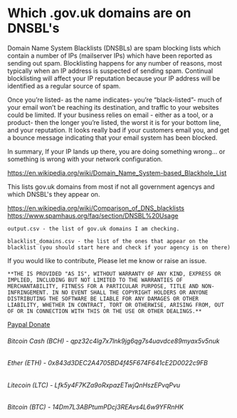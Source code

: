 # Which .gov.uk domains are on DNSBL's

Domain Name System Blacklists (DNSBLs) are spam blocking lists which contain a number of IPs (mailserver IPs) which have been reported as sending out spam. Blocklisting happens for any number of reasons, most typically when an IP address is suspected of sending spam. Continual blocklisting will affect your IP reputation because your IP address will be identified as a regular source of spam. 

Once you’re listed- as the name indicates- you’re “black-listed”- much of your email won’t be reaching its destination, and traffic to your websites could be limited. If your business relies on email - either as a tool, or a product- then the longer you’re listed, the worst it is for your bottom line, and your reputation. It looks really bad if your customers email you, and get a bounce message indicating that your email system has been blocked.

In summary, If your IP lands up there, you are doing something wrong... or something is wrong with your network configuration.

https://en.wikipedia.org/wiki/Domain_Name_System-based_Blackhole_List

This lists gov.uk domains from most if not all government agencys and which DNSBL's they appear on. 

https://en.wikipedia.org/wiki/Comparison_of_DNS_blacklists
https://www.spamhaus.org/faq/section/DNSBL%20Usage

```
output.csv - the list of gov.uk domains I am checking. 

blacklist_domains.csv - the list of the ones that appear on the blacklist (you should start here and check if your agency is on there)
```

If you would like to contribute, Please let me know or raise an issue. 
```
**THE IS PROVIDED "AS IS", WITHOUT WARRANTY OF ANY KIND, EXPRESS OR IMPLIED, INCLUDING BUT NOT LIMITED TO THE WARRANTIES OF MERCHANTABILITY, FITNESS FOR A PARTICULAR PURPOSE, TITLE AND NON-INFRINGEMENT. IN NO EVENT SHALL THE COPYRIGHT HOLDERS OR ANYONE DISTRIBUTING THE SOFTWARE BE LIABLE FOR ANY DAMAGES OR OTHER LIABILITY, WHETHER IN CONTRACT, TORT OR OTHERWISE, ARISING FROM, OUT OF OR IN CONNECTION WITH THIS OR THE USE OR OTHER DEALINGS.** 
```
[Paypal Donate](https://www.paypal.com/cgi-bin/webscr?cmd=_s-xclick&hosted_button_id=EV8XUGXX76UXQ&source=url)

###### Bitcoin Cash (BCH)  - 	  qpz32c4lg7x7lnk9jg6qg7s4uavdce89myax5v5nuk
###### Ether (ETH) - 				    0x843d3DEC2A4705BD4f45F674F641cE2D0022c9FB
###### Litecoin (LTC) - 			  Lfk5y4F7KZa9oRxpazETwjQnHszEPvqPvu
###### Bitcoin (BTC) - 			    14Dm7L3ABPtumPDcj3REAvs4L6w9YFRnHK


